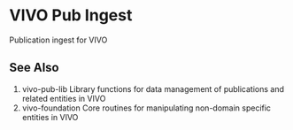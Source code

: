 # VIVO Pub Ingest


Publication ingest for VIVO

## See Also

1. vivo-pub-lib  Library functions for data management of publications and related entities in VIVO
1. vivo-foundation Core routines for manipulating non-domain specific entities in VIVO
